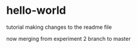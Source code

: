 # hello-world
tutorial
making changes to the readme file 


now merging from experiment 2 branch to master
